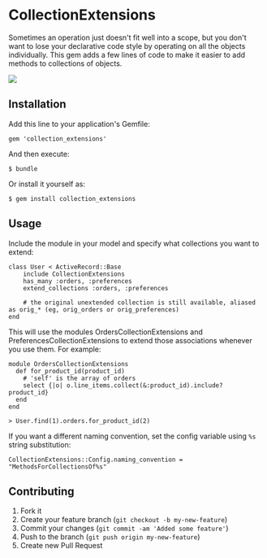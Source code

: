 # CollectionExtensions

Sometimes an operation just doesn't fit well into a scope, but you don't want to lose your declarative code style
by operating on all the objects individually. This gem adds a few lines of code to make it easier to add methods to collections of objects.

<img src="https://secure.travis-ci.org/arches/collection_extensions.png" />

## Installation

Add this line to your application's Gemfile:

    gem 'collection_extensions'

And then execute:

    $ bundle

Or install it yourself as:

    $ gem install collection_extensions

## Usage

Include the module in your model and specify what collections you want to extend:

    class User < ActiveRecord::Base
        include CollectionExtensions
        has_many :orders, :preferences
        extend_collections :orders, :preferences
        
        # the original unextended collection is still available, aliased as orig_* (eg, orig_orders or orig_preferences)
    end

This will use the modules OrdersCollectionExtensions and PreferencesCollectionExtensions to extend those associations
whenever you use them. For example:

    module OrdersCollectionExtensions
      def for_product_id(product_id)
        # 'self' is the array of orders
        select {|o| o.line_items.collect(&:product_id).include? product_id}
      end
    end
    
    > User.find(1).orders.for_product_id(2)

If you want a different naming convention, set the config variable using `%s` string substitution:

    CollectionExtensions::Config.naming_convention = "MethodsForCollectionsOf%s"


## Contributing

1. Fork it
2. Create your feature branch (`git checkout -b my-new-feature`)
3. Commit your changes (`git commit -am 'Added some feature'`)
4. Push to the branch (`git push origin my-new-feature`)
5. Create new Pull Request
